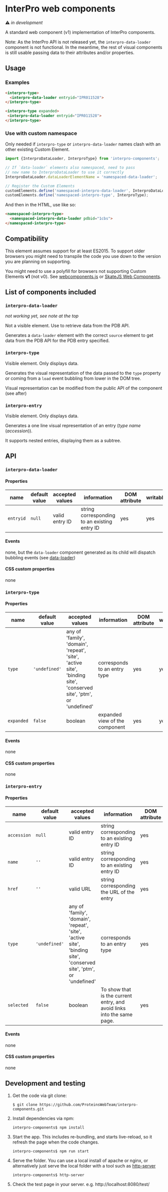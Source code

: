 InterPro web components
=======================

:warning:️ _in development_

A standard web component (v1) implementation of InterPro components.

Note: As the InterPro API is not released yet, the
`interpro-data-loader` component is not functional. In the meantime,
the rest of visual components is still usable passing data to their
attributes and/or properties.

## Usage

### Examples
```html
<interpro-type>
  <interpro-data-loader entryid="IPR011528">
</interpro-type>
```

```html
<interpro-type expanded>
 <interpro-data-loader entryid="IPR011528">
</interpro-type>
```

### Use with custom namespace

Only needed if `interpro-type` or `interpro-data-loader` names clash with an
other existing Custom Element.

```js
import {InterproDataLoader, InterproType} from 'interpro-components';

// If `data-loader` elements also namespaced, need to pass
// new name to InterproDataLoader to use it correctly
InterproDataLoader.dataLoaderElementName = 'namespaced-data-loader';

// Register the Custom Elements
customElements.define('namespaced-interpro-data-loader', InterproDataLoader);
customElements.define('namespaced-interpro-type', InterproType);
```

And then in the HTML, use like so:

```html
<namespaced-interpro-type>
  <namespaced-interpro-data-loader pdbid="1cbs">
</namespaced-interpro-type>
```

## Compatibility

This element assumes support for at least ES2015.
To support older browsers you might need to transpile the code you use
down to the version you are planning on supporting.

You might need to use a polyfill for browsers not supporting Custom
Elements **v1** (not v0).
See [webcomponents.js](https://github.com/webcomponents/webcomponentsjs) or
[SkateJS Web Components](https://github.com/skatejs/web-components).

## List of components included

### `interpro-data-loader`

_not working yet, see note at the top_

Not a visible element. Use to retrieve data from the PDB API.

Generates a `data-loader` element with the correct `source` element to
get data from the PDB API for the PDB entry specified.

### `interpro-type`

Visible element. Only displays data.

Generates the visual representation of the data passed to the `type`
property or coming from a `load` event bubbling from lower in the DOM
tree.

Visual representation can be modified from the public API of the
component (see after)

### `interpro-entry`

Visible element. Only displays data.

Generates a one line visual representation of an entry (_type_ _name_ (_accession_)).

It supports nested entries, displaying them as a subtree. 

## API

### `interpro-data-loader`

#### Properties

|name|default value|accepted values|information|DOM attribute|writable|
|----|-------------|---------------|-----------|-------------|--------|
|`entryid`|`null`|valid entry ID|string corresponding to an existing entry ID|yes|yes|

#### Events

none, but the `data-loader` component generated as its child will
dispatch bubbling events
(see [data-loader](https://github.com/aurel-l/data-loader))

#### CSS custom properties

none

### `interpro-type`

#### Properties

|name|default value|accepted values|information|DOM attribute|writable|
|----|-------------|---------------|-----------|-------------|--------|
|`type`|`'undefined'`|any of 'family', 'domain', 'repeat', 'site', 'active site', 'binding site', 'conserved site', 'ptm', or 'undefined'|corresponds to an entry type|yes|yes|
|`expanded`|`false`|boolean|expanded view of the component|yes|yes|

#### Events

none

#### CSS custom properties

none

### `interpro-entry`

#### Properties

|name|default value|accepted values|information|DOM attribute|writable|
|----|-------------|---------------|-----------|-------------|--------|
|`accession`|`null`|valid entry ID|string corresponding to an existing entry ID|yes|yes|
|`name`|`''`|valid entry ID|string corresponding to an existing entry ID|yes|yes|
|`href`|`''`|valid URL|string corresponding the URL of the entry|yes|yes|
|`type`|`'undefined'`|any of 'family', 'domain', 'repeat', 'site', 'active site', 'binding site', 'conserved site', 'ptm', or 'undefined'|corresponds to an entry type|yes|yes|
|`selected`|`false`|boolean|To show that is the current entry, and avoid links into the same page.|yes|yes|

#### Events

none

#### CSS custom properties

none

## Development and testing

1. Get the code via git clone:

   ```$ git clone https://github.com/ProteinsWebTeam/interpro-components.git```
2. Install dependencies via npm:

   ```interpro-components$ npm install```
3. Start the app. This includes re-bundling, and starts live-reload, so it refresh the page when the code changes.

   ```interpro-components$ npm run start```
4. Serve the folder. You can use a local install of apache or nginx, or alternatively just serve the local folder with a tool such as [http-server](https://www.npmjs.com/package/http-server)

   ```interpro-components$ http-server```

5. Check the test page in your server. e.g. http://localhost:8080/test/